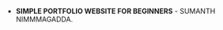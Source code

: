 - **SIMPLE PORTFOLIO WEBSITE FOR BEGINNERS**
                                   - SUMANTH NIMMMAGADDA.
